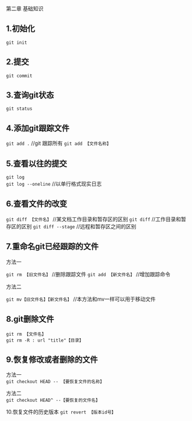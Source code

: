 第二章 基础知识

1.初始化
---  

`git init`

2.提交
---  

`git commit`

3.查询git状态
---  

`git status`  

4.添加git跟踪文件
---  

`git add .` //git 跟踪所有
`git add 【文件名称】`

5.查看以往的提交
---  

`git log`  
`git log --oneline`  //以单行格式现实日志


6.查看文件的改变
---  

`git diff 【文件名】`  //某文档工作目录和暂存区的区别
`git diff`  //工作目录和暂存区的区别
`git diff --stage`  //远程和暂存区之间的区别

7.重命名git已经跟踪的文件
---  
方法一

`git rm 【旧文件名】`  //删除跟踪文件
`git add 【新文件名】`  //增加跟踪命令

方法二

`git mv【旧文件名】【新文件名】` //本方法和mv一样可以用于移动文件

8.git删除文件
---

`git rm 【文件名】`  
`git rm -R : url "title"【目录】`

9.恢复修改或者删除的文件
---  

方法一  
`git checkout HEAD -- 【要恢复文件的名称】`

方法二  
`git checkout HEAD^ --【要恢复的文件名】`

10.恢复文件的历史版本
`git revert 【版本id号】`
